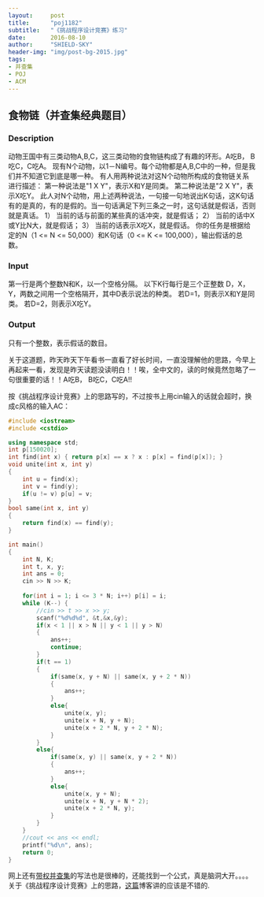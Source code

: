 ```yaml
---
layout:     post
title:      "poj1182"
subtitle:   "《挑战程序设计竞赛》练习"
date:       2016-08-10
author:     "SHIELD-SKY"
header-img: "img/post-bg-2015.jpg"
tags:
- 并查集
- POJ
- ACM
---
```

## 食物链（并查集经典题目）


### Description

动物王国中有三类动物A,B,C，这三类动物的食物链构成了有趣的环形。A吃B， B吃C，C吃A。 
现有N个动物，以1－N编号。每个动物都是A,B,C中的一种，但是我们并不知道它到底是哪一种。 
有人用两种说法对这N个动物所构成的食物链关系进行描述： 
第一种说法是"1 X Y"，表示X和Y是同类。 
第二种说法是"2 X Y"，表示X吃Y。 
此人对N个动物，用上述两种说法，一句接一句地说出K句话，这K句话有的是真的，有的是假的。当一句话满足下列三条之一时，这句话就是假话，否则就是真话。 
1）	当前的话与前面的某些真的话冲突，就是假话； 
2）	当前的话中X或Y比N大，就是假话； 
3）	当前的话表示X吃X，就是假话。 
你的任务是根据给定的N（1 <= N <= 50,000）和K句话（0 <= K <= 100,000），输出假话的总数。 
### Input

第一行是两个整数N和K，以一个空格分隔。 
以下K行每行是三个正整数 D，X，Y，两数之间用一个空格隔开，其中D表示说法的种类。 
若D=1，则表示X和Y是同类。 
若D=2，则表示X吃Y。
### Output

只有一个整数，表示假话的数目。

关于这道题，昨天昨天下午看书一直看了好长时间，一直没理解他的思路，今早上再起来一看，发现是昨天读题没读明白！！唉，全中文的，读的时候竟然忽略了一句很重要的话！！A吃B， B吃C，C吃A!!

按《挑战程序设计竞赛》上的思路写的，不过按书上用cin输入的话就会超时，换成c风格的输入AC：

```c++
#include <iostream>
#include <cstdio>

using namespace std;
int p[150020];
int find(int x) { return p[x] == x ? x : p[x] = find(p[x]); }
void unite(int x, int y)
{
    int u = find(x);
    int v = find(y);
    if(u != v) p[u] = v;
}
bool same(int x, int y)
{
    return find(x) == find(y);
}

int main()
{
    int N, K;
    int t, x, y;
    int ans = 0;
    cin >> N >> K;
    
    for(int i = 1; i <= 3 * N; i++) p[i] = i;
    while (K--) {
        //cin >> t >> x >> y;
        scanf("%d%d%d", &t,&x,&y);
        if(x < 1 || x > N || y < 1 || y > N)
        {
            ans++;
            continue;
        }
        if(t == 1)
        {
            if(same(x, y + N) || same(x, y + 2 * N))
            {
                ans++;
            }
            else{
                unite(x, y);
                unite(x + N, y + N);
                unite(x + 2 * N, y + 2 * N);
            }
        }
        else{
            if(same(x, y) || same(x, y + 2 * N))
            {
                ans++;
            }
            else{
                unite(x, y + N);
                unite(x + N, y + N * 2);
                unite(x + 2 * N, y);
            }
        }
    }
    //cout << ans << endl;
    printf("%d\n", ans);
    return 0;
}
```
网上还有[带权并查集](http://blog.csdn.net/freezhanacmore/article/details/8767413)的写法也是很棒的，还能找到一个公式，真是脑洞大开。。。。关于《挑战程序设计竞赛》上的思路，[这篇](http://blog.csdn.net/jxust_tj/article/details/43668901)博客讲的应该是不错的.

